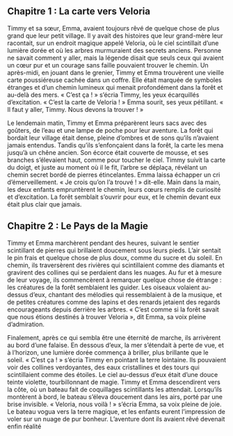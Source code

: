 ## Chapitre 1 : La carte vers Veloria

[](https://www.dailymotion.com/video/x8r5gwq)

Timmy et sa sœur, Emma, avaient toujours rêvé de quelque chose de plus grand que leur petit village. Il y avait des histoires que leur grand-mère leur racontait, sur un endroit magique appelé Veloria, où le ciel scintillait d’une lumière dorée et où les arbres murmuraient des secrets anciens. Personne ne savait comment y aller, mais la légende disait que seuls ceux qui avaient un cœur pur et un courage sans faille pouvaient trouver le chemin. Un après-midi, en jouant dans le grenier, Timmy et Emma trouvèrent une vieille carte poussiéreuse cachée dans un coffre. Elle était marquée de symboles étranges et d’un chemin lumineux qui menait profondément dans la forêt et au-delà des mers. « C’est ça ! » s’écria Timmy, les yeux écarquillés d’excitation. « C’est la carte de Veloria ! » Emma sourit, ses yeux pétillant. « Il faut y aller, Timmy. Nous devons la trouver ! »

Le lendemain matin, Timmy et Emma préparèrent leurs sacs avec des goûters, de l’eau et une lampe de poche pour leur aventure. La forêt qui bordait leur village était dense, pleine d’ombres et de sons qu’ils n’avaient jamais entendus. Tandis qu’ils s’enfonçaient dans la forêt, la carte les mena jusqu’à un chêne ancien. Son écorce était couverte de mousse, et ses branches s’élevaient haut, comme pour toucher le ciel. Timmy suivit la carte du doigt, et juste au moment où il le fit, l’arbre se déplaça, révélant un chemin secret bordé de pierres étincelantes. Emma laissa échapper un cri d’émerveillement. « Je crois qu’on l’a trouvé ! » dit-elle. Main dans la main, les deux enfants empruntèrent le chemin, leurs cœurs remplis de curiosité et d’excitation. La forêt semblait s’ouvrir pour eux, et le chemin devant eux était plus clair que jamais.

## Chapitre 2 : Le Pays de la Magie

[](https://www.dailymotion.com/video/x99ltac)

Timmy et Emma marchèrent pendant des heures, suivant le sentier scintillant de pierres qui brillaient doucement sous leurs pieds. L’air sentait le pin frais et quelque chose de plus doux, comme du sucre et du soleil. En chemin, ils traversèrent des rivières qui scintillaient comme des diamants et gravirent des collines qui se perdaient dans les nuages. Au fur et à mesure de leur voyage, ils commencèrent à remarquer quelque chose de étrange : les créatures de la forêt semblaient les guider. Les oiseaux volaient au-dessus d’eux, chantant des mélodies qui ressemblaient à de la musique, et de petites créatures comme des lapins et des renards jetaient des regards encourageants depuis derrière les arbres. « C’est comme si la forêt savait que nous étions destinés à trouver Veloria », dit Emma, sa voix pleine d’admiration.

Finalement, après ce qui sembla être une éternité de marche, ils arrivèrent au bord d’une falaise. En dessous d’eux, la mer s’étendait à perte de vue, et à l’horizon, une lumière dorée commença à briller, plus brillante que le soleil. « C’est ça ! » s’écria Timmy en pointant la terre lointaine. Ils pouvaient voir des collines verdoyantes, des eaux cristallines et des tours qui scintillaient comme des étoiles. Le ciel au-dessus d’eux était d’une douce teinte violette, tourbillonnant de magie. Timmy et Emma descendirent vers la côte, où un bateau fait de coquillages scintillants les attendait. Lorsqu’ils montèrent à bord, le bateau s’éleva doucement dans les airs, porté par une brise invisible. « Veloria, nous voilà ! » s’écria Emma, sa voix pleine de joie. Le bateau vogua vers la terre magique, et les enfants eurent l’impression de voler sur un nuage de pur bonheur. L’aventure dont ils avaient rêvé devenait enfin réalité
<!--stackedit_data:
eyJoaXN0b3J5IjpbLTIwNjM4NjUxMzUsMTQ5MTA3MzA3OV19
-->